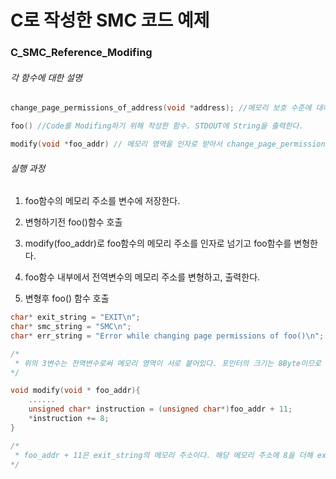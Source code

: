 # C로 작성한 SMC 코드 예제 

### C_SMC_Reference_Modifing

###### 각 함수에 대한 설명

```c
change_page_permissions_of_address(void *address); //메모리 보호 수준에 대해 권한을 얻음. 내부적으로 mprotect syscall을 사용하여 해당 메모리에 대해 READ, WRITE, EXECUTE 권한을 전부 얻는다. (단 요청은 페이지 단위 1024Byte)

foo() //Code를 Modifing하기 위해 작성한 함수. STDOUT에 String을 출력한다.

modify(void *foo_addr) // 메모리 영역을 인자로 받아서 change_page_permission함수롤 호출하고 인자로 받은 메모리 영역을 변형한다.

```


###### 실행 과정

1. foo함수의 메모리 주소를 변수에 저장한다.

2. 변형하기전 foo()함수 호출

3. modify(foo_addr)로 foo함수의 메모리 주소를 인자로 넘기고 foo함수를 변형한다.

4. foo함수 내부에서 전역변수의 메모리 주소를 변형하고, 출력한다.

5. 변형후 foo() 함수 호출



```c
char* exit_string = "EXIT\n";
char* smc_string = "SMC\n";
char* err_string = "Error while changing page permissions of foo()\n";

/*
 * 위의 3변수는 전역변수로써 메모리 영역이 서로 붙어있다. 포인터의 크기는 8Byte이므로 8Byte 간격으로 포인터 전역변수가 존재한다.
*/

void modify(void * foo_addr){
    ......
    unsigned char* instruction = (unsigned char*)foo_addr + 11;
    *instruction += 8;
}

/*
 * foo_addr + 11은 exit_string의 메모리 주소이다. 해당 메모리 주소에 8을 더해 exit_string의 다음 전역변수인 smc_string을 가르키게 한다.
*/

```


